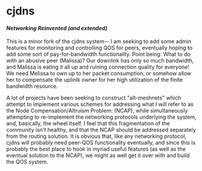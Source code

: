 # cjdns


#### *Networking Reinvented (and extended)*

This is a minor fork of the cjdns system-- I am seeking to add some admin features for monitoring and controlling QOS for peers, eventually hoping to add some sort of pay-for-bandwidth functionality. Point being: What to do with an abusive peer (Malissa)? Our downlink has only so much bandwidth, and Malissa is eating it all up and ruining connection quality for everyone! We need Melissa to own up to her packet consumption, or somehow allow her to compensate the uplinlk owner for her high utilization of the finite bandwidth resource.

A lot of projects have been seeking to construct "alt-meshnets" which attempt to implement various schemes for addressing what I will refer to as the Node Compensation/Altruism Problem: (NCAP), while simultaneously attempting to re-implement the networking protocols underlying the system, and, basically, the wheel itself. I feel that this fragmentation of the community isn't healthy, and that the NCAP should be addressed separately from the routing solution. It is obvious that, like any networking protocol, cjdns will probably need peer-QOS functionality eventually, and since this is probably the best place to hook in myriad useful features (as well as the eventual solution to the NCAP), we might as well get it over with and build the QOS system.
